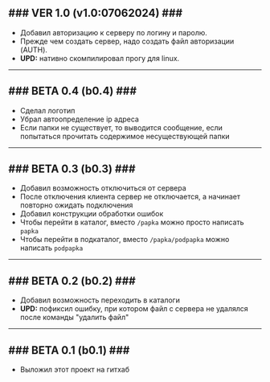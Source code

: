 ##  ### VER 1.0 (v1.0:07062024) ### #  

- Добавил авторизацию к серверу по логину и паролю.
- Прежде чем создать сервер, надо создать файл авторизации (AUTH).
- **UPD:** нативно скомпилировал прогу для linux.

***

##  ### BETA 0.4 (b0.4) ### #  

- Сделал логотип
- Убрал автоопределение ip адреса
- Если папки не существует, то выводится сообщение, если попытаться прочитать содержимое несуществующей папки

***

##  ### BETA 0.3 (b0.3) ### #  

- Добавил возможность отключиться от сервера
- После отключения клиента сервер не отключается, а начинает повторно ожидать подключения
- Добавил конструкции обработки ошибок
- Чтобы перейти в каталог, вместо `/papka` можно просто написать `papka`
- Чтобы перейти в подкаталог, вместо `/papka/podpapka` можно написать `podpapka`

***

##  ### BETA 0.2 (b0.2) ### #  

- Добавил возможность переходить в каталоги
- **UPD:** пофиксил ошибку, при котором файл с сервера не удалялся после команды "удалить файл"
  
***

##  ### BETA 0.1 (b0.1) ### #  

- Выложил этот проект на гитхаб